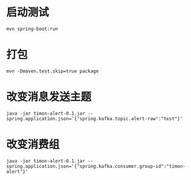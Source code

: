 #  启动测试

```
mvn spring-boot:run
```

#  打包

```
mvn -Dmaven.test.skip=true package
```

# 改变消息发送主题

```
java -jar timon-alert-0.1.jar --spring.application.json='{"spring.kafka.topic.alert-raw":"test"}'
```

# 改变消费组

```
java -jar timon-alert-0.1.jar --spring.application.json='{"spring.kafka.consumer.group-id":"timon-alert"}'
```
